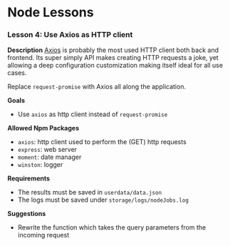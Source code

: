 # Node Lessons

### Lesson 4: Use Axios as HTTP client

**Description**
[Axios](https://github.com/axios/axios) is probably the most used HTTP client both back and frontend.
Its super simply API makes creating HTTP requests a joke, yet allowing a deep configuration customization making itself ideal for all use cases.

Replace `request-promise` with Axios all along the application.

**Goals**
- Use `axios` as http client instead of `request-promise`

**Allowed Npm Packages**
- `axios`: http client used to perform the (GET) http requests
- `express`: web server
- `moment`: date manager
- `winston`: logger

**Requirements**
- The results must be saved in `userdata/data.json`
- The logs must be saved under `storage/logs/nodeJobs.log`

**Suggestions**
- Rewrite the function which takes the query parameters from the incoming request
